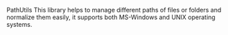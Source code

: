 PathUtils
This library helps to manage different paths of files or folders and normalize them easily, it supports both MS-Windows and UNIX operating systems.